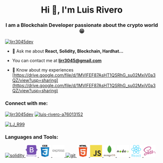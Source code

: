 <h1 align="center">Hi 👋, I'm Luis Rivero</h1>
<h3 align="center">I am a Blockchain Developer passionate about the crypto world 😁</h3>

<p align="left"> <a href="https://twitter.com/ljrr3045dev" target="blank"><img src="https://img.shields.io/twitter/follow/ljrr3045dev?logo=twitter&style=for-the-badge" alt="ljrr3045dev" /></a> </p>

- 💬 Ask me about **React, Solidity, Blockchain, Hardhat...**

- You can contact me at **ljrr3045@gmail.com**

- 📄 Know about my experiences [https://drive.google.com/file/d/1MVlFEF87AsHT1QSRhG_su02MxjV0a3QZ/view?usp=sharing](https://drive.google.com/file/d/1MVlFEF87AsHT1QSRhG_su02MxjV0a3QZ/view?usp=sharing)

<h3 align="left">Connect with me:</h3>
<p align="left">
<a href="https://twitter.com/ljrr3045dev" target="blank"><img align="center" src="https://raw.githubusercontent.com/rahuldkjain/github-profile-readme-generator/master/src/images/icons/Social/twitter.svg" alt="ljrr3045dev" height="30" width="40" /></a>
<a href="https://linkedin.com/in/luis-rivero-a76013152" target="blank"><img align="center" src="https://raw.githubusercontent.com/rahuldkjain/github-profile-readme-generator/master/src/images/icons/Social/linked-in-alt.svg" alt="luis-rivero-a76013152" height="30" width="40" /></a>
</p>
<a href="https://t.me/LJ_R99" target="blank"><img align="center" src="https://download.logo.wine/logo/Telegram_(software)/Telegram_(software)-Logo.wine.png" alt="LJ_R99" height="30" width="40" /></a>
</p>

<h3 align="left">Languages and Tools:</h3>
<p align="left"> <a href="https://soliditylang.org/" target="_blank" rel="noreferrer"> <img src="https://upload.wikimedia.org/wikipedia/commons/9/98/Solidity_logo.svg" alt="solidity" width="40" height="40"/> 
<a href="https://getbootstrap.com" target="_blank" rel="noreferrer"> <img src="https://raw.githubusercontent.com/devicons/devicon/master/icons/bootstrap/bootstrap-plain-wordmark.svg" alt="bootstrap" width="40" height="40"/> </a> <a href="https://www.w3schools.com/css/" target="_blank" rel="noreferrer"> <img src="https://raw.githubusercontent.com/devicons/devicon/master/icons/css3/css3-original-wordmark.svg" alt="css3" width="40" height="40"/> </a> <a href="https://expressjs.com" target="_blank" rel="noreferrer"> <img src="https://raw.githubusercontent.com/devicons/devicon/master/icons/express/express-original-wordmark.svg" alt="express" width="40" height="40"/> </a> <a href="https://git-scm.com/" target="_blank" rel="noreferrer"> <img src="https://www.vectorlogo.zone/logos/git-scm/git-scm-icon.svg" alt="git" width="40" height="40"/> </a> <a href="https://www.w3.org/html/" target="_blank" rel="noreferrer"> <img src="https://raw.githubusercontent.com/devicons/devicon/master/icons/html5/html5-original-wordmark.svg" alt="html5" width="40" height="40"/> </a> <a href="https://developer.mozilla.org/en-US/docs/Web/JavaScript" target="_blank" rel="noreferrer"> <img src="https://raw.githubusercontent.com/devicons/devicon/master/icons/javascript/javascript-original.svg" alt="javascript" width="40" height="40"/> </a> <a href="https://www.mongodb.com/" target="_blank" rel="noreferrer"> <img src="https://raw.githubusercontent.com/devicons/devicon/master/icons/mongodb/mongodb-original-wordmark.svg" alt="mongodb" width="40" height="40"/> </a> <a href="https://nodejs.org" target="_blank" rel="noreferrer"> <img src="https://raw.githubusercontent.com/devicons/devicon/master/icons/nodejs/nodejs-original-wordmark.svg" alt="nodejs" width="40" height="40"/> </a> <a href="https://reactjs.org/" target="_blank" rel="noreferrer"> <img src="https://raw.githubusercontent.com/devicons/devicon/master/icons/react/react-original-wordmark.svg" alt="react" width="40" height="40"/> </a> <a href="https://sass-lang.com" target="_blank" rel="noreferrer"> <img src="https://raw.githubusercontent.com/devicons/devicon/master/icons/sass/sass-original.svg" alt="sass" width="40" height="40"/> </a> </p>
